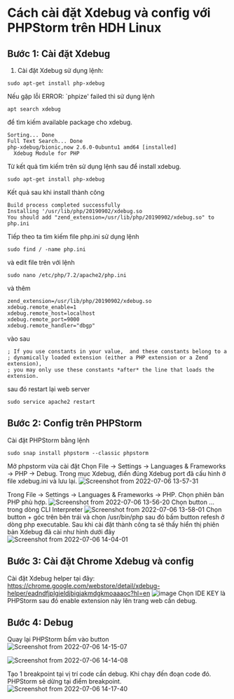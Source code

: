 # Cách cài đặt Xdebug và config với PHPStorm trên HDH Linux
## Bước 1: Cài đặt Xdebug
1. Cài đặt Xdebug sử dụng lệnh:
```shell
sudo apt-get install php-xdebug
```
Nếu gặp lỗi ERROR: `phpize' failed thì sử dụng lệnh
```shell
apt search xdebug
```
để tìm kiếm available package cho xdebug. 
```shell
Sorting... Done
Full Text Search... Done
php-xdebug/bionic,now 2.6.0-0ubuntu1 amd64 [installed]
  Xdebug Module for PHP
```
Từ kết quả tìm kiếm trên sử dụng lệnh sau để install xdebug. 
```shell
sudo apt-get install php-xdebug
```
Kết quả sau khi install thành công 
```shell
Build process completed successfully
Installing '/usr/lib/php/20190902/xdebug.so
You should add "zend_extension=/usr/lib/php/20190902/xdebug.so" to php.ini
```
Tiếp theo ta tìm kiếm file php.ini sử dụng lệnh
```shell
sudo find / -name php.ini
```
và edit file trên với lệnh
```shell
sudo nano /etc/php/7.2/apache2/php.ini
```
và thêm 
```shell
zend_extension=/usr/lib/php/20190902/xdebug.so
xdebug.remote_enable=1
xdebug.remote_host=localhost
xdebug.remote_port=9000
xdebug.remote_handler="dbgp"
```
vào sau
```shell
; If you use constants in your value,  and these constants belong to a
; dynamically loaded extension (either a PHP extension or a Zend extension),
; you may only use these constants *after* the line that loads the extension.
```
sau đó restart lại web server
```shell 
sudo service apache2 restart
```
## Bước 2: Config trên PHPStorm
Cài đặt PHPStorm bằng lệnh
```
sudo snap install phpstorm --classic phpstorm
```

Mở phpstorm vừa cài đặt Chọn File -> Settings -> Languages & Frameworks -> PHP -> Debug. Trong mục Xdebug, điền đúng Xdebug port đã cấu hình ở file xdebug.ini và lưu lại.
![Screenshot from 2022-07-06 13-57-31](https://user-images.githubusercontent.com/37147552/177488526-1cec0d1f-8bc0-474f-a253-2f5941337f6a.png)

Trong File -> Settings -> Languages & Frameworks -> PHP. Chọn phiên bản PHP phù hợp.
![Screenshot from 2022-07-06 13-56-20](https://user-images.githubusercontent.com/37147552/177488428-55498f7b-07c1-48fe-81b1-998a51a68c4a.png)
Chọn button ... trong dòng CLI Interpreter
![Screenshot from 2022-07-06 13-58-01](https://user-images.githubusercontent.com/37147552/177488661-4119d052-62fa-4c0a-8208-d0dead193178.png)
Chọn button + góc trên bên trái và chọn /usr/bin/php sau đó bấm button refesh ở dòng php executable. Sau khi cài đặt thành công ta sẽ thấy hiển thị phiên bản Xdebug đã cài như hình dưới đây
![Screenshot from 2022-07-06 14-04-01](https://user-images.githubusercontent.com/37147552/177489812-2a2b11d1-d284-4413-bcc2-20fda6c01897.png)

## Bước 3: Cài đặt Chrome Xdebug và config
Cài đặt Xdebug helper tại đây:
https://chrome.google.com/webstore/detail/xdebug-helper/eadndfjplgieldjbigjakmdgkmoaaaoc?hl=en
![image](https://user-images.githubusercontent.com/37147552/177491280-75e398f4-67d0-4237-abc9-a87848a9adbd.png)
Chọn IDE KEY là PHPStorm sau đó enable extension này lên trang web cần debug.

## Bước 4: Debug
Quay lại PHPStorm bấm vào button ![Screenshot from 2022-07-06 14-15-07](https://user-images.githubusercontent.com/37147552/177491811-40c453c4-7fe3-465f-a3bf-f4d63d9546e2.png)

![Screenshot from 2022-07-06 14-14-08](https://user-images.githubusercontent.com/37147552/177491641-fecaa3ae-dca6-42c5-9bef-bc58fe815cfb.png)

Tạo 1 breakpoint tại vị trí code cần debug. Khi chạy đến đoạn code đó. PHPStorm sẽ dừng tại điểm breakpoint. 
![Screenshot from 2022-07-06 14-17-40](https://user-images.githubusercontent.com/37147552/177492293-65b03910-961b-4aee-9b00-b0145cba7a36.png)
 
